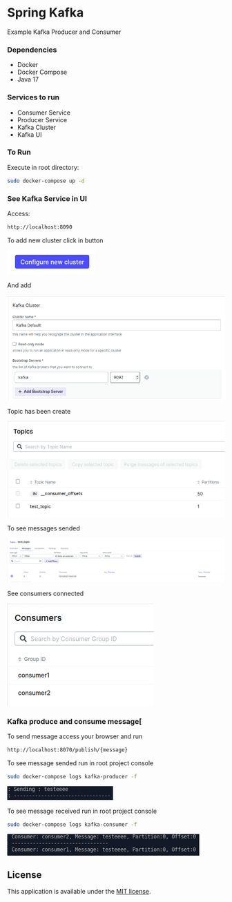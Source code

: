 # Spring Kafka
Example Kafka Producer and Consumer

### Dependencies
* Docker
* Docker Compose
* Java 17

### Services to run
* Consumer Service
* Producer Service
* Kafka Cluster
* Kafka UI

### To Run

Execute in root directory:

```bash
sudo docker-compose up -d 
```

### See Kafka Service in UI

Access:

```bash
http://localhost:8090
```

To add new cluster click in button

![](https://github.com/fernando-pires47/spring-kafka/blob/main/images/configure-new-cluster-ui.png)

And add 

![](https://github.com/fernando-pires47/spring-kafka/blob/main/images/new-cluster-ui.png)

Topic has been create

![](https://github.com/fernando-pires47/spring-kafka/blob/main/images/topic-new-cluster-ui.png)

To see messages sended

![](https://github.com/fernando-pires47/spring-kafka/blob/main/images/view-message-cluster-ui.png)

See consumers connected

![](https://github.com/fernando-pires47/spring-kafka/blob/main/images/consumer-new-cluster-ui.png)


### Kafka produce and consume message[

To send message access your browser and run

```bash
http://localhost:8070/publish/{message}
```

To see message sended run in root project console

```bash
sudo docker-compose logs kafka-producer -f
```

![](https://github.com/fernando-pires47/spring-kafka/blob/main/images/procuder-message.png)

To see message received run in root project console

```bash
sudo docker-compose logs kafka-consumer -f
```

![](https://github.com/fernando-pires47/spring-kafka/blob/main/images/consumer-message.png)

## License

This application is available under the
[MIT license](https://opensource.org/licenses/MIT).





